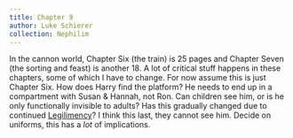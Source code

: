 ```yaml
---
title: Chapter 9
author: Luke Schierer
collection: Nephilim
---
```


In the cannon world, Chapter Six (the train) is 25 pages and Chapter Seven (the
sorting and feast) is another 18. A lot of critical stuff happens in these
chapters, some of which I have to change. For now assume this is just Chapter
Six. How does Harry find the platform? He needs to end up in a compartment with
Susan & Hannah, not Ron. Can children see him, or is he only functionally
invisible to adults? Has this gradually changed due to continued
[Legilimency][AC]? I think this last, they cannot
see him. Decide on uniforms, this has a _lot_ of implications.

[AC]: <../../appendices/magical-beings/>

